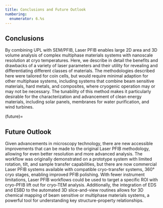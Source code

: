 ```yaml
---
title: Conclusions and Future Outlook
numbering:
  enumerator: 6.%s
---
```


## Conclusions

By combining UPL with SEM/PFIB, Laser PFIB enables large 2D area and 3D volume analysis of complex multiphase materials systems with nanoscale resolution at cryo temperatures. Here, we describe in detail the benefits and drawbacks of a variety of laser parameters and their utility for revealing and differentiating different classes of materials. The methodologies described here were tailored for coin cells, but would require minimal adaption for other multiphase systems, including systems that combine beam sensitive materials, hard metals, and composites, where cryogenic operation may or may not be necessary. The tunability of this method makes it particularly desirable for the characterization and advancement of clean energy materials, including solar panels, membranes for water purification, and wind turbines.

(future)=
## Future Outlook

Given advancements in microscopy technology, there are new accessible improvements that can be made to the original Laser PFIB methodology, allowing for even better resolution and more advanced analysis. The workflow was originally demonstrated on a prototype system with limited rotation, tilt, and sample transfer capabilities, but there are now commercial Laser PFIB systems available with compatible cryo-transfer systems, 360&deg; cryo stages, enabling improved PFIB polishing. With fewer instrument limitations, Laser PFIB workflows could be used to target a specific ROI with cryo-PFIB lift out for cryo-TEM analysis. Additionally, the integration of EDS and ESBD to the automated 3D slice-and-view routines allows for 3D chemical mapping of beam sensitive or multiphase materials systems, a powerful tool for understanding key structure-property relationships.
